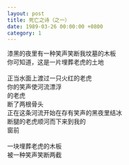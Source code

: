 ```yaml
---
layout: post
title: 死亡之诗（之一）
date: 1989-03-26 00:00:00 +0800
category: 1
---
```


漆黑的夜里有一种笑声笑断我坟墓的木板<br>
你可知道，这是一片埋葬老虎的土地<br>
<br>
正当水面上渡过一只火红的老虎<br>
你的笑声使河流漂浮<br>
的老虎<br>
断了两根骨头<br>
正在这条河流开始在存有笑声的黑夜里结冰<br>
断腿的老虎顺河而下来到我的<br>
窗前<br>
<br>
一块埋葬老虎的木板<br>
被一种笑声笑断两截
